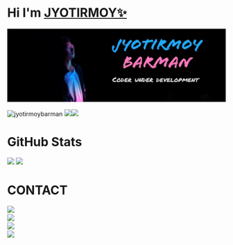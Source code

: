 # Hi I'm [JYOTIRMOY✨](https://jyotirmoybarman.github.io/website/)
<kbd><img src="pic/jyotirmoy.jpg"></kbd>
<p align="left"> <img src="https://komarev.com/ghpvc/?username=jyotirmoybarman&label=Views&color=blue&style=plastic" alt="jyotirmoybarman" /> <img src="https://img.shields.io/github/followers/jyotirmoybarman?logo=github&style=plastic"><a href="https://instagram.com/jyotirmoy_barman_"><img src="https://img.shields.io/badge/Instagram-jyotirmoy__barman__-blue?logo=instagram&logoColor=white&style=plastic"></a><br/> </p>

# GitHub Stats

<img src="https://github-readme-stats.vercel.app/api?username=jyotirmoybarman&show_icons=true&theme=light&line_height=30">
<img src="https://github-readme-stats.vercel.app/api/top-langs/?username=jyotirmoybarman&theme=light&hide_langs_below=1">

# CONTACT

<a href="https://github.com/jyotirmoybarman/">
        <img src="https://img.shields.io/badge/GITHUB-_jyotirmoybarman_-green?style=plastic&logo=github">
</a><br/>
<a href="https://instagram.com/jyotirmoy_gallery">
        <img src="https://img.shields.io/badge/INSTAGRAM-_jyotirmoy__gallery-red?style=plastic&logo=instagram&logoColor=white">
</a><br/>
<a href="https://www.linkedin.com/in/jyotirmoy-barman-275018203">
        <img src="https://img.shields.io/badge/LINKEDIN-_Jyotirmoy_Barman_-blue?style=plastic&logo=linkedin">
</a><br/>
<a href="https://jyotirmoybarman.web.app/">
        <img src="https://img.shields.io/badge/WEBSITE-_Jyotirmoy_-yellow?style=plastic&logo=wordpress">
</a><br/>
